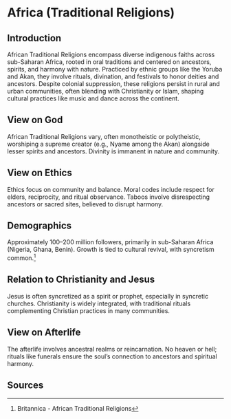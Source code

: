 # Africa (Traditional Religions)
## Introduction
African Traditional Religions encompass diverse indigenous faiths across sub-Saharan Africa, rooted in oral traditions and centered on ancestors, spirits, and harmony with nature. Practiced by ethnic groups like the Yoruba and Akan, they involve rituals, divination, and festivals to honor deities and ancestors. Despite colonial suppression, these religions persist in rural and urban communities, often blending with Christianity or Islam, shaping cultural practices like music and dance across the continent.
## View on God
African Traditional Religions vary, often monotheistic or polytheistic, worshiping a supreme creator (e.g., Nyame among the Akan) alongside lesser spirits and ancestors. Divinity is immanent in nature and community.
## View on Ethics
Ethics focus on community and balance. Moral codes include respect for elders, reciprocity, and ritual observance. Taboos involve disrespecting ancestors or sacred sites, believed to disrupt harmony.
## Demographics
Approximately 100–200 million followers, primarily in sub-Saharan Africa (Nigeria, Ghana, Benin). Growth is tied to cultural revival, with syncretism common.[^1]
## Relation to Christianity and Jesus
Jesus is often syncretized as a spirit or prophet, especially in syncretic churches. Christianity is widely integrated, with traditional rituals complementing Christian practices in many communities.
## View on Afterlife
The afterlife involves ancestral realms or reincarnation. No heaven or hell; rituals like funerals ensure the soul’s connection to ancestors and spiritual harmony.
## Sources
[^1]: Britannica - African Traditional Religions[](https://www.britannica.com/topic/African-religions)
[^2]: JSTOR - African Traditional Ethics[](https://www.jstor.org/stable/3260973)
[^3]: World Religion Database - African Traditional Religions[](https://www.worldreligiondatabase.org)
[^4]: Wikipedia - African Traditional and Christianity[](https://en.wikipedia.org/wiki/African_traditional_religion#Christianity)
[^5]: Wikipedia - African Traditional Afterlife[](https://en.wikipedia.org/wiki/African_traditional_religion#Afterlife)
